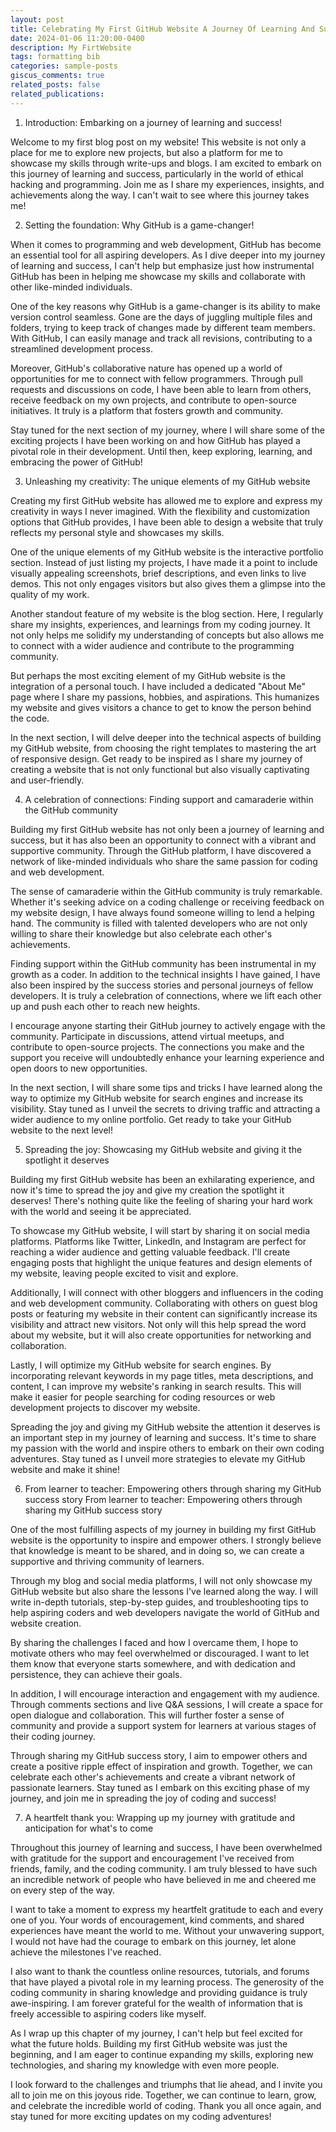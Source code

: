 ```yaml
---
layout: post
title: Celebrating My First GitHub Website A Journey Of Learning And Success.
date: 2024-01-06 11:20:00-0400
description: My FirtWebsite
tags: formatting bib
categories: sample-posts
giscus_comments: true
related_posts: false
related_publications:
---
```



1. Introduction: Embarking on a journey of learning and success!
   
Welcome to my first blog post on my website! This website is not only a place for me to explore new projects, but also a platform for me to showcase my skills through write-ups and blogs. I am excited to embark on this journey of learning and success, particularly in the world of ethical hacking and programming. Join me as I share my experiences, insights, and achievements along the way. I can't wait to see where this journey takes me!

2. Setting the foundation: Why GitHub is a game-changer!

When it comes to programming and web development, GitHub has become an essential tool for all aspiring developers. As I dive deeper into my journey of learning and success, I can't help but emphasize just how instrumental GitHub has been in helping me showcase my skills and collaborate with other like-minded individuals.

One of the key reasons why GitHub is a game-changer is its ability to make version control seamless. Gone are the days of juggling multiple files and folders, trying to keep track of changes made by different team members. With GitHub, I can easily manage and track all revisions, contributing to a streamlined development process.

Moreover, GitHub's collaborative nature has opened up a world of opportunities for me to connect with fellow programmers. Through pull requests and discussions on code, I have been able to learn from others, receive feedback on my own projects, and contribute to open-source initiatives. It truly is a platform that fosters growth and community.

Stay tuned for the next section of my journey, where I will share some of the exciting projects I have been working on and how GitHub has played a pivotal role in their development. Until then, keep exploring, learning, and embracing the power of GitHub!

3. Unleashing my creativity: The unique elements of my GitHub website

Creating my first GitHub website has allowed me to explore and express my creativity in ways I never imagined. With the flexibility and customization options that GitHub provides, I have been able to design a website that truly reflects my personal style and showcases my skills.

One of the unique elements of my GitHub website is the interactive portfolio section. Instead of just listing my projects, I have made it a point to include visually appealing screenshots, brief descriptions, and even links to live demos. This not only engages visitors but also gives them a glimpse into the quality of my work.

Another standout feature of my website is the blog section. Here, I regularly share my insights, experiences, and learnings from my coding journey. It not only helps me solidify my understanding of concepts but also allows me to connect with a wider audience and contribute to the programming community.

But perhaps the most exciting element of my GitHub website is the integration of a personal touch. I have included a dedicated "About Me" page where I share my passions, hobbies, and aspirations. This humanizes my website and gives visitors a chance to get to know the person behind the code.

In the next section, I will delve deeper into the technical aspects of building my GitHub website, from choosing the right templates to mastering the art of responsive design. Get ready to be inspired as I share my journey of creating a website that is not only functional but also visually captivating and user-friendly.

4. A celebration of connections: Finding support and camaraderie within the GitHub community
   
Building my first GitHub website has not only been a journey of learning and success, but it has also been an opportunity to connect with a vibrant and supportive community. Through the GitHub platform, I have discovered a network of like-minded individuals who share the same passion for coding and web development.

The sense of camaraderie within the GitHub community is truly remarkable. Whether it's seeking advice on a coding challenge or receiving feedback on my website design, I have always found someone willing to lend a helping hand. The community is filled with talented developers who are not only willing to share their knowledge but also celebrate each other's achievements.

Finding support within the GitHub community has been instrumental in my growth as a coder. In addition to the technical insights I have gained, I have also been inspired by the success stories and personal journeys of fellow developers. It is truly a celebration of connections, where we lift each other up and push each other to reach new heights.

I encourage anyone starting their GitHub journey to actively engage with the community. Participate in discussions, attend virtual meetups, and contribute to open-source projects. The connections you make and the support you receive will undoubtedly enhance your learning experience and open doors to new opportunities.

In the next section, I will share some tips and tricks I have learned along the way to optimize my GitHub website for search engines and increase its visibility. Stay tuned as I unveil the secrets to driving traffic and attracting a wider audience to my online portfolio. Get ready to take your GitHub website to the next level!

5. Spreading the joy: Showcasing my GitHub website and giving it the spotlight it deserves

Building my first GitHub website has been an exhilarating experience, and now it's time to spread the joy and give my creation the spotlight it deserves! There's nothing quite like the feeling of sharing your hard work with the world and seeing it be appreciated.

To showcase my GitHub website, I will start by sharing it on social media platforms. Platforms like Twitter, LinkedIn, and Instagram are perfect for reaching a wider audience and getting valuable feedback. I'll create engaging posts that highlight the unique features and design elements of my website, leaving people excited to visit and explore.

Additionally, I will connect with other bloggers and influencers in the coding and web development community. Collaborating with others on guest blog posts or featuring my website in their content can significantly increase its visibility and attract new visitors. Not only will this help spread the word about my website, but it will also create opportunities for networking and collaboration.

Lastly, I will optimize my GitHub website for search engines. By incorporating relevant keywords in my page titles, meta descriptions, and content, I can improve my website's ranking in search results. This will make it easier for people searching for coding resources or web development projects to discover my website.

Spreading the joy and giving my GitHub website the attention it deserves is an important step in my journey of learning and success. It's time to share my passion with the world and inspire others to embark on their own coding adventures. Stay tuned as I unveil more strategies to elevate my GitHub website and make it shine!

6. From learner to teacher: Empowering others through sharing my GitHub success story
From learner to teacher: Empowering others through sharing my GitHub success story

One of the most fulfilling aspects of my journey in building my first GitHub website is the opportunity to inspire and empower others. I strongly believe that knowledge is meant to be shared, and in doing so, we can create a supportive and thriving community of learners.

Through my blog and social media platforms, I will not only showcase my GitHub website but also share the lessons I've learned along the way. I will write in-depth tutorials, step-by-step guides, and troubleshooting tips to help aspiring coders and web developers navigate the world of GitHub and website creation.

By sharing the challenges I faced and how I overcame them, I hope to motivate others who may feel overwhelmed or discouraged. I want to let them know that everyone starts somewhere, and with dedication and persistence, they can achieve their goals.

In addition, I will encourage interaction and engagement with my audience. Through comments sections and live Q&A sessions, I will create a space for open dialogue and collaboration. This will further foster a sense of community and provide a support system for learners at various stages of their coding journey.

Through sharing my GitHub success story, I aim to empower others and create a positive ripple effect of inspiration and growth. Together, we can celebrate each other's achievements and create a vibrant network of passionate learners. Stay tuned as I embark on this exciting phase of my journey, and join me in spreading the joy of coding and success!

7. A heartfelt thank you: Wrapping up my journey with gratitude and anticipation for what's to come
   
Throughout this journey of learning and success, I have been overwhelmed with gratitude for the support and encouragement I've received from friends, family, and the coding community. I am truly blessed to have such an incredible network of people who have believed in me and cheered me on every step of the way.

I want to take a moment to express my heartfelt gratitude to each and every one of you. Your words of encouragement, kind comments, and shared experiences have meant the world to me. Without your unwavering support, I would not have had the courage to embark on this journey, let alone achieve the milestones I've reached.

I also want to thank the countless online resources, tutorials, and forums that have played a pivotal role in my learning process. The generosity of the coding community in sharing knowledge and providing guidance is truly awe-inspiring. I am forever grateful for the wealth of information that is freely accessible to aspiring coders like myself.

As I wrap up this chapter of my journey, I can't help but feel excited for what the future holds. Building my first GitHub website was just the beginning, and I am eager to continue expanding my skills, exploring new technologies, and sharing my knowledge with even more people.

I look forward to the challenges and triumphs that lie ahead, and I invite you all to join me on this joyous ride. Together, we can continue to learn, grow, and celebrate the incredible world of coding. Thank you all once again, and stay tuned for more exciting updates on my coding adventures!
